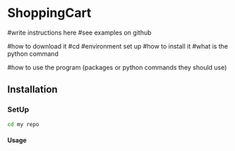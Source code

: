 # ShoppingCart
 
#write instructions here 
#see examples on github 

#how to download it
#cd
#environment set up 
#how to install it 
#what is the python command 


#how to use the program (packages or python commands they should use)

## Installation

### SetUp 


``` sh
cd my repo 
```

#### Usage 